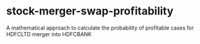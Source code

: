 # stock-merger-swap-profitability
A mathematical approach to calculate the probability of profitable cases for HDFCLTD merger into HDFCBANK
